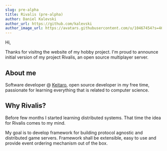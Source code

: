 ```yaml
---
slug: pre-alpha
title: Rivalis (pre-alpha)
author: Daniel Kalevski
author_url: https://github.com/kalevski
author_image_url: https://avatars.githubusercontent.com/u/10467454?s=460&u=d3c4011513e6a9a175f39c6854d41f9987f4999b&v=4
---
```


Hi,

Thanks for visitng the website of my hobby project.
I'm proud to announce initial version of my project Rivalis, an open source multiplayer server.

## About me
Software developer @ [Keitaro](https://keitaro.com), open source developer in my free time, passionate for learning everything that is related to computer science. 

## Why Rivalis?
Before few months I started learning distributed systems. That time the idea for Rivalis comes to my mind.

My goal is to develop framework for building protocol agnostic and distributed game servers. Framework shall be extensible, easy to use and provide event ordering mechanism out of the box.

